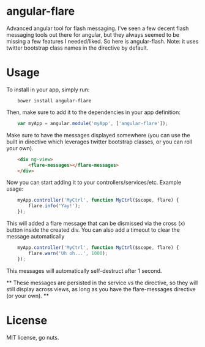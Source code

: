 angular-flare
=============

Advanced angular tool for flash messaging.  I've seen a few decent flash
messaging tools out there for angular, but they always seemed to be missing
a few features I needed/liked.  So here is angular-flash.  Note:  it uses
twitter bootstrap class names in the directive by default.

Usage
=============

To install in your app, simply run:

```
    bower install angular-flare
```

Then, make sure to add it to the dependencies in your app definition:

```javascript
    var myApp = angular.module('myApp', ['angular-flare']);
```

Make sure to have the messages displayed somewhere (you can use the built in
directive which leverages twitter bootstrap classes, or you can roll your own).

```html
    <div ng-view>
        <flare-messages></flare-messages>
    </div>
```

Now you can start adding it to your controllers/services/etc.  Example usage:

```javascript
    myApp.controller('MyCtrl', function MyCtrl($scope, flare) {
        flare.info('Yay!');
    });
```

This will added a flare message that can be dismissed via the cross (x) button
inside the created div.  You can also add a timeout to clear the message automatically

```javascript
    myApp.controller('MyCtrl', function MyCtrl($scope, flare) {
        flare.warn('Uh oh...', 1000);
    });
```

This messages will automatically self-destruct after 1 second.

** These messages are persisted in the service vs the directive, so they will still display
across views, as long as you have the flare-messages directive (or your own). **

License
=============

MIT license, go nuts.
